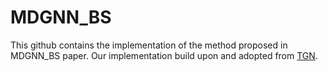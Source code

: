 # MDGNN_BS
This github contains the implementation of the method proposed in MDGNN_BS paper. Our implementation build upon and adopted from [TGN](https://github.com/twitter-research/tgn).
